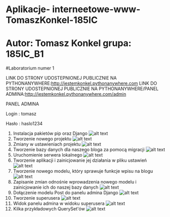 # Aplikacje- interneetowe-www-TomaszKonkel-185IC
# Autor: Tomasz Konkel grupa: 185IC_B1

#Laboratorium numer 1

LINK DO STRONY UDOSTEPNIONEJ PUBLICZNIE NA PYTHONANYWHERE:http://jestemkonkel.pythonanywhere.com
LINK DO STRONY UDOSTEPNIONEJ PUBLICZNIE NA PYTHONANYWHERE/PANEL ADMINA:http://jestemkonkel.pythonanywhere.com/admin

PANEL ADMINA 


Login : tomasz


Hasło : haslo1234
1. Instalacja pakietów pip oraz Django
![alt text](https://github.com/TomaszKonkel/aplikacje-internetowe-TomaszKonkel-185ic/blob/master/Zdjecia/1.PNG)						
2. Tworzenie nowego projektu 
![alt text](https://github.com/TomaszKonkel/aplikacje-internetowe-TomaszKonkel-185ic/blob/master/Zdjecia/2.PNG)						
3. Zmiany w ustawieniach projektu
![alt text](https://github.com/TomaszKonkel/aplikacje-internetowe-TomaszKonkel-185ic/blob/master/Zdjecia/3.PNG)						
4. Tworzenie bazy danych dla naszego bloga za pomocą migracji 
![alt text](https://github.com/TomaszKonkel/aplikacje-internetowe-TomaszKonkel-185ic/blob/master/Zdjecia/4.PNG)						
5. Uruchomienie serwera lokalnego
![alt text](https://github.com/TomaszKonkel/aplikacje-internetowe-TomaszKonkel-185ic/blob/master/Zdjecia/5.PNG)							
6. Tworzenie aplikacji i zainicjowanie jej działania w pliku ustawień
![alt text](https://github.com/TomaszKonkel/aplikacje-internetowe-TomaszKonkel-185ic/blob/master/Zdjecia/6.PNG)							
7. Tworzenie nowego modelu, który sprawuje funkcje wpisu na blogu
![alt text](https://github.com/TomaszKonkel/aplikacje-internetowe-TomaszKonkel-185ic/blob/master/Zdjecia/7.PNG)							
8. Zapisanie zmian odnośnie wprowadzenia nowego modelu i zainicjowanie ich do naszej bazy danych
![alt text](https://github.com/TomaszKonkel/aplikacje-internetowe-TomaszKonkel-185ic/blob/master/Zdjecia/8.PNG)						
9. Dołączenie modelu Post do panelu admina Django
![alt text](https://github.com/TomaszKonkel/aplikacje-internetowe-TomaszKonkel-185ic/blob/master/Zdjecia/9.PNG)							
10. Tworzenie superusera
![alt text](https://github.com/TomaszKonkel/aplikacje-internetowe-TomaszKonkel-185ic/blob/master/Zdjecia/10.PNG)							
11. Widok panelu admina w widoku superusera
![alt text](https://github.com/TomaszKonkel/aplikacje-internetowe-TomaszKonkel-185ic/blob/master/Zdjecia/11.PNG)							
12. Kilka przykładowych QuerySet'ów
![alt text](https://github.com/TomaszKonkel/aplikacje-internetowe-TomaszKonkel-185ic/blob/master/Zdjecia/12.PNG)

					
